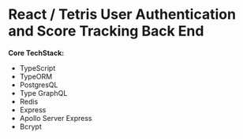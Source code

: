 # React / Tetris User Authentication and Score Tracking Back End

**Core TechStack:**
- TypeScript
- TypeORM
- PostgresQL
- Type GraphQL
- Redis
- Express
- Apollo Server Express
- Bcrypt
